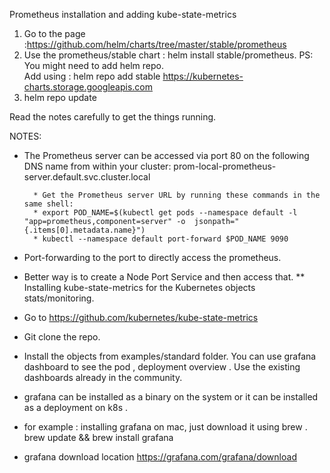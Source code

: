 Prometheus installation and adding kube-state-metrics

1. Go to the page :https://github.com/helm/charts/tree/master/stable/prometheus
2. Use the prometheus/stable chart : helm install  stable/prometheus.
            PS: You might need to add helm repo.  
            Add using  :  helm repo add stable	https://kubernetes-charts.storage.googleapis.com
3. helm repo update

Read the notes carefully to get the things running.

NOTES:
* The Prometheus server can be accessed via port 80 on the following DNS name from within your cluster:
prom-local-prometheus-server.default.svc.cluster.local


        * Get the Prometheus server URL by running these commands in the same shell:
        * export POD_NAME=$(kubectl get pods --namespace default -l "app=prometheus,component=server" -o  jsonpath="{.items[0].metadata.name}")
        * kubectl --namespace default port-forward $POD_NAME 9090

* Port-forwarding to the port to directly access the prometheus.
* Better way is to create a Node Port Service and then access that.
** Installing kube-state-metrics for the Kubernetes objects stats/monitoring.
* Go to https://github.com/kubernetes/kube-state-metrics
* Git clone the repo.
* Install the objects from examples/standard  folder.
You can use grafana dashboard to see the pod , deployment overview . Use the existing dashboards already in the community.


* grafana can be installed as a binary on the system or it can be installed as a deployment on k8s .  
* for example : installing grafana on mac,  just download it using brew .
            brew update && brew install grafana
* grafana download location https://grafana.com/grafana/download
